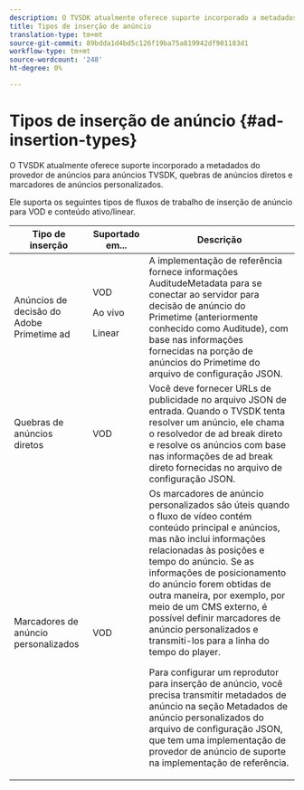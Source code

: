 ```yaml
---
description: O TVSDK atualmente oferece suporte incorporado a metadados do provedor de anúncios para anúncios TVSDK, quebras de anúncios diretos e marcadores de anúncios personalizados.
title: Tipos de inserção de anúncio
translation-type: tm+mt
source-git-commit: 89bdda1d4bd5c126f19ba75a819942df901183d1
workflow-type: tm+mt
source-wordcount: '248'
ht-degree: 0%

---
```



# Tipos de inserção de anúncio {#ad-insertion-types}

O TVSDK atualmente oferece suporte incorporado a metadados do provedor de anúncios para anúncios TVSDK, quebras de anúncios diretos e marcadores de anúncios personalizados.

Ele suporta os seguintes tipos de fluxos de trabalho de inserção de anúncio para VOD e conteúdo ativo/linear.

<table id="table_1C3A659BDDB7453CA953A103045FCA01"> 
 <thead> 
  <tr> 
   <th colname="col1" class="entry"> Tipo de inserção </th> 
   <th colname="col2" class="entry"> Suportado em... </th> 
   <th colname="col3" class="entry"> Descrição </th> 
  </tr>
 </thead>
 <tbody> 
  <tr> 
   <td colname="col1"> Anúncios de decisão do Adobe Primetime ad </td> 
   <td colname="col2">VOD <p>Ao vivo </p> <p>Linear </p> </td> 
   <td colname="col3">A implementação de referência fornece informações <span class="codeph"> AuditudeMetadata</span> para se conectar ao servidor para decisão de anúncio do Primetime (anteriormente conhecido como Auditude), com base nas informações fornecidas na porção de anúncios do Primetime</a> do arquivo de configuração JSON</a>. </td> 
  </tr> 
  <tr> 
   <td colname="col1"> Quebras de anúncios diretos </td> 
   <td colname="col2"> VOD </td> 
   <td colname="col3">Você deve fornecer URLs de publicidade no arquivo JSON de entrada. Quando o TVSDK tenta resolver um anúncio, ele chama o resolvedor de ad break direto e resolve os anúncios com base nas informações de ad break direto fornecidas no arquivo de configuração JSON</a>. </td> 
  </tr> 
  <tr> 
   <td colname="col1"> Marcadores de anúncio personalizados </td> 
   <td colname="col2"> VOD </td> 
   <td colname="col3">Os marcadores de anúncio personalizados são úteis quando o fluxo de vídeo contém conteúdo principal e anúncios, mas não inclui informações relacionadas às posições e tempo do anúncio. Se as informações de posicionamento do anúncio forem obtidas de outra maneira, por exemplo, por meio de um CMS externo, é possível definir marcadores de anúncio personalizados e transmiti-los para a linha do tempo do player. <p>Para configurar um reprodutor para inserção de anúncio, você precisa transmitir metadados de anúncio na seção Metadados de anúncio personalizados do arquivo de configuração JSON</a>, que tem uma implementação de provedor de anúncio de suporte na implementação de referência. </p> </td>
  </tr>
 </tbody>
</table>